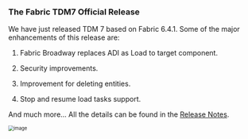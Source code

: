 ### The Fabric TDM7 Official Release

We have just released TDM 7 based on Fabric 6.4.1. Some of the major enhancements of this release are:

1. Fabric Broadway replaces ADI as Load to target component.

2. Security improvements.

3. Improvement for deleting entities.

4. Stop and resume load tasks support.

   
And much more... All the details can be found in the [Release Notes](https://support.k2view.com/Academy_6.4/Release%20Notes/TDM-V7/TDM_V7_Release_Notes.pdf.html).

<img src="images/img5.png" alt="image" style="zoom: 67%;" />
